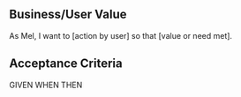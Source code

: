 ## Business/User Value

As Mel, I want to [action by user] so that [value or need met].

## Acceptance Criteria

GIVEN
WHEN
THEN
